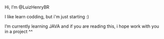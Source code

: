 Hi, I’m @LuizHenryBR

I like learn codding, but i'm just starting :)

I’m currently learning JAVA and if you are reading this, i hope work with you in a project ^^
